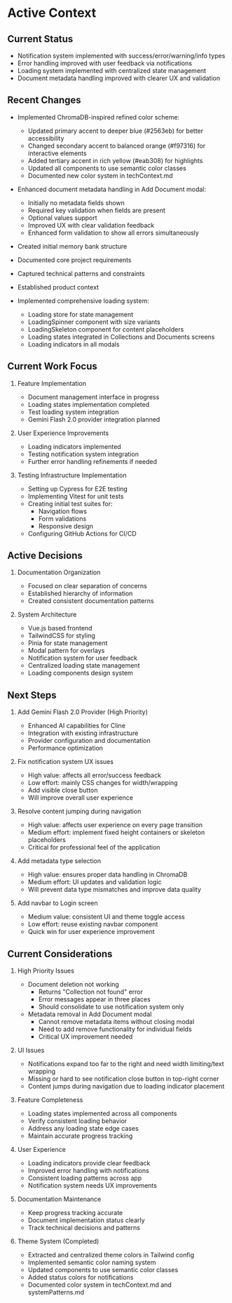 # Active Context

## Current Status

- Notification system implemented with success/error/warning/info types
- Error handling improved with user feedback via notifications
- Loading system implemented with centralized state management
- Document metadata handling improved with clearer UX and validation

## Recent Changes

- Implemented ChromaDB-inspired refined color scheme:
  - Updated primary accent to deeper blue (#2563eb) for better accessibility
  - Changed secondary accent to balanced orange (#f97316) for interactive elements
  - Added tertiary accent in rich yellow (#eab308) for highlights
  - Updated all components to use semantic color classes
  - Documented new color system in techContext.md

- Enhanced document metadata handling in Add Document modal:
  - Initially no metadata fields shown
  - Required key validation when fields are present
  - Optional values support
  - Improved UX with clear validation feedback
  - Enhanced form validation to show all errors simultaneously
- Created initial memory bank structure
- Documented core project requirements
- Captured technical patterns and constraints
- Established product context
- Implemented comprehensive loading system:
  - Loading store for state management
  - LoadingSpinner component with size variants
  - LoadingSkeleton component for content placeholders
  - Loading states integrated in Collections and Documents screens
  - Loading indicators in all modals

## Current Work Focus

1. Feature Implementation
   - Document management interface in progress
   - Loading states implementation completed
   - Test loading system integration
   - Gemini Flash 2.0 provider integration planned

2. User Experience Improvements
   - Loading indicators implemented
   - Testing notification system integration
   - Further error handling refinements if needed

3. Testing Infrastructure Implementation
   - Setting up Cypress for E2E testing
   - Implementing Vitest for unit tests
   - Creating initial test suites for:
     - Navigation flows
     - Form validations
     - Responsive design
   - Configuring GitHub Actions for CI/CD

## Active Decisions

1. Documentation Organization
   - Focused on clear separation of concerns
   - Established hierarchy of information
   - Created consistent documentation patterns

2. System Architecture
   - Vue.js based frontend
   - TailwindCSS for styling
   - Pinia for state management
   - Modal pattern for overlays
   - Notification system for user feedback
   - Centralized loading state management
   - Loading components design system

## Next Steps

1. Add Gemini Flash 2.0 Provider (High Priority)
   - Enhanced AI capabilities for Cline
   - Integration with existing infrastructure
   - Provider configuration and documentation
   - Performance optimization

2. Fix notification system UX issues
   - High value: affects all error/success feedback
   - Low effort: mainly CSS changes for width/wrapping
   - Add visible close button
   - Will improve overall user experience

3. Resolve content jumping during navigation
   - High value: affects user experience on every page transition
   - Medium effort: implement fixed height containers or skeleton placeholders
   - Critical for professional feel of the application

4. Add metadata type selection
   - High value: ensures proper data handling in ChromaDB
   - Medium effort: UI updates and validation logic
   - Will prevent data type mismatches and improve data quality

5. Add navbar to Login screen
   - Medium value: consistent UI and theme toggle access
   - Low effort: reuse existing navbar component
   - Quick win for user experience improvement

## Current Considerations

1. High Priority Issues
   - Document deletion not working
     * Returns "Collection not found" error
     * Error messages appear in three places
     * Should consolidate to use notification system only
   - Metadata removal in Add Document modal
     * Cannot remove metadata items without closing modal
     * Need to add remove functionality for individual fields
     * Critical UX improvement needed

2. UI Issues
   - Notifications expand too far to the right and need width limiting/text wrapping
   - Missing or hard to see notification close button in top-right corner
   - Content jumps during navigation due to loading indicator placement

3. Feature Completeness
   - Loading states implemented across all components
   - Verify consistent loading behavior
   - Address any loading state edge cases
   - Maintain accurate progress tracking

4. User Experience
   - Loading indicators provide clear feedback
   - Improved error handling with notifications
   - Consistent loading patterns across app
   - Notification system needs UX improvements

5. Documentation Maintenance
   - Keep progress tracking accurate
   - Document implementation status clearly
   - Track technical decisions and patterns

6. Theme System (Completed)
   - Extracted and centralized theme colors in Tailwind config
   - Implemented semantic color naming system
   - Updated components to use semantic color classes
   - Added status colors for notifications
   - Documented color system in techContext.md and systemPatterns.md
